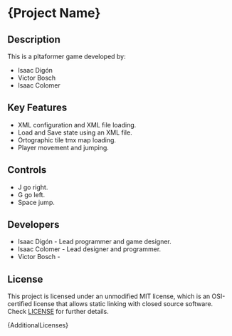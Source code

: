 # {Project Name}

## Description

This is a pltaformer game developed by:
 - Isaac Digón
 - Victor Bosch
 - Isaac Colomer

## Key Features

 - XML configuration and XML file loading.
 - Load and Save state using an XML file.
 - Ortographic tile tmx map loading.
 - Player movement and jumping.
 
## Controls

 - J go right.
 - G go left.
 - Space jump.

## Developers

 - Isaac Digón - Lead programmer and game designer.
 - Isaac Colomer - Lead designer and programmer.
 - Victor Bosch - 

## License

This project is licensed under an unmodified MIT license, which is an OSI-certified license that allows static linking with closed source software. Check [LICENSE](LICENSE) for further details.

{AdditionalLicenses}

